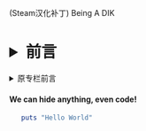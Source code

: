 (Steam汉化补丁) Being A DIK
# <details><summary>前言</summary>
<details><summary>原专栏前言</summary></details>
<p>

#### We can hide anything, even code!

```ruby
   puts "Hello World"
```

</p>

</details>

